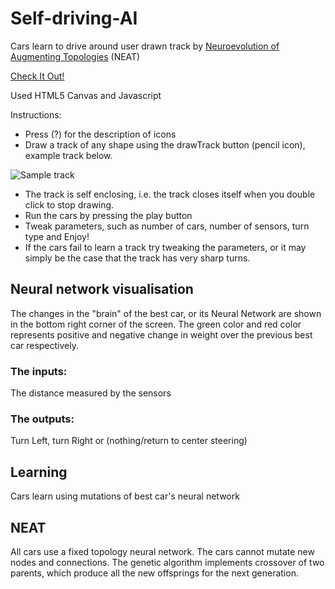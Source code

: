 # Self-driving-AI

Cars learn to drive around user drawn track by [Neuroevolution of Augmenting Topologies](https://en.wikipedia.org/wiki/Neuroevolution_of_augmenting_topologies) (NEAT)

[Check It Out!](https://manassarpatwar.github.io/Self-driving-AI/)

Used HTML5 Canvas and Javascript

Instructions:
* Press (?) for the description of icons
* Draw a track of any shape using the drawTrack button (pencil icon), example track below.

![Sample track](https://user-images.githubusercontent.com/44678221/71773884-117ba000-2f5d-11ea-929d-5d46a0dcd7be.png)

* The track is self enclosing, i.e. the track closes itself when you double click to stop drawing.
* Run the cars by pressing the play button
* Tweak parameters, such as number of cars, number of sensors, turn type and Enjoy!
* If the cars fail to learn a track try tweaking the parameters, or it may simply be the case that the track has very sharp turns.

## Neural network visualisation
The changes in the "brain" of the best car, or its Neural Network are shown in the bottom right corner of the screen.
The green color and red color represents positive and negative change in weight over the previous best car respectively.

### The inputs:
The distance measured by the sensors

### The outputs:
Turn Left, turn Right or (nothing/return to center steering)

## Learning
Cars learn using mutations of best car's neural network

## NEAT
All cars use a fixed topology neural network. The cars cannot mutate new nodes and connections. The genetic algorithm implements crossover of two parents, which produce all the new offsprings for the next generation.
